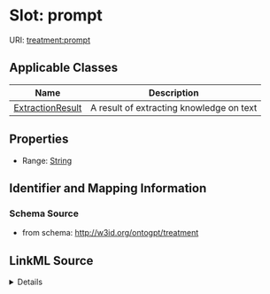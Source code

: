 # Slot: prompt

URI: [treatment:prompt](http://w3id.org/ontogpt/treatments/prompt)



<!-- no inheritance hierarchy -->




## Applicable Classes

| Name | Description |
| --- | --- |
[ExtractionResult](ExtractionResult.md) | A result of extracting knowledge on text






## Properties

* Range: [String](String.md)







## Identifier and Mapping Information







### Schema Source


* from schema: http://w3id.org/ontogpt/treatment




## LinkML Source

<details>
```yaml
name: prompt
from_schema: http://w3id.org/ontogpt/treatment
rank: 1000
alias: prompt
owner: ExtractionResult
domain_of:
- ExtractionResult
range: string

```
</details>